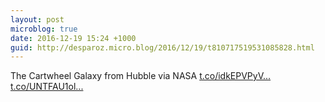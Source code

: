 ```yaml
---
layout: post
microblog: true
date: 2016-12-19 15:24 +1000
guid: http://desparoz.micro.blog/2016/12/19/t810717519531085828.html
---
```

The Cartwheel Galaxy from Hubble  via NASA [t.co/idkEPVPyV...](https://t.co/idkEPVPyV7) [t.co/UNTFAU1ol...](https://t.co/UNTFAU1olk)
